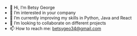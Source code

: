 - 👋 Hi, I’m Betsy George
- 👀 I’m interested in your company
- 🌱 I’m currently improving my skills in Python, Java and React
- 💞️ I’m looking to collaborate on different projects
- 📫 How to reach me: betsygeo34@gmail.com

<!---
betsygeo/betsygeo is a ✨ special ✨ repository because its `README.md` (this file) appears on your GitHub profile.
You can click the Preview link to take a look at your changes.
--->
